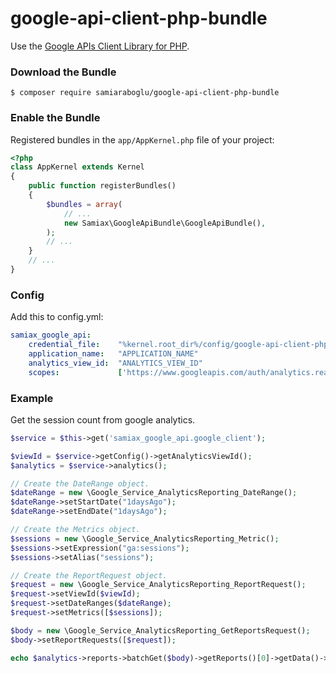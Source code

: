 # google-api-client-php-bundle

Use the [Google APIs Client Library for PHP](https://github.com/google/google-api-php-client).

### Download the Bundle

```console
$ composer require samiaraboglu/google-api-client-php-bundle
```

### Enable the Bundle

Registered bundles in the `app/AppKernel.php` file of your project:

```php
<?php
class AppKernel extends Kernel
{
    public function registerBundles()
    {
        $bundles = array(
            // ...
            new Samiax\GoogleApiBundle\GoogleApiBundle(),
        );
        // ...
    }
    // ...
}
```

### Config
Add this to config.yml:

```yaml
samiax_google_api:
    credential_file:    "%kernel.root_dir%/config/google-api-client-php/client_credentials.json"
    application_name:   "APPLICATION_NAME"
    analytics_view_id:  "ANALYTICS_VIEW_ID"
    scopes:             ['https://www.googleapis.com/auth/analytics.readonly']
```

### Example
Get the session count from google analytics.

```php
$service = $this->get('samiax_google_api.google_client');

$viewId = $service->getConfig()->getAnalyticsViewId();
$analytics = $service->analytics();

// Create the DateRange object.
$dateRange = new \Google_Service_AnalyticsReporting_DateRange();
$dateRange->setStartDate("1daysAgo");
$dateRange->setEndDate("1daysAgo");

// Create the Metrics object.
$sessions = new \Google_Service_AnalyticsReporting_Metric();
$sessions->setExpression("ga:sessions");
$sessions->setAlias("sessions");

// Create the ReportRequest object.
$request = new \Google_Service_AnalyticsReporting_ReportRequest();
$request->setViewId($viewId);
$request->setDateRanges($dateRange);
$request->setMetrics([$sessions]);

$body = new \Google_Service_AnalyticsReporting_GetReportsRequest();
$body->setReportRequests([$request]);

echo $analytics->reports->batchGet($body)->getReports()[0]->getData()->getTotals()[0]->getValues()[0];
```
